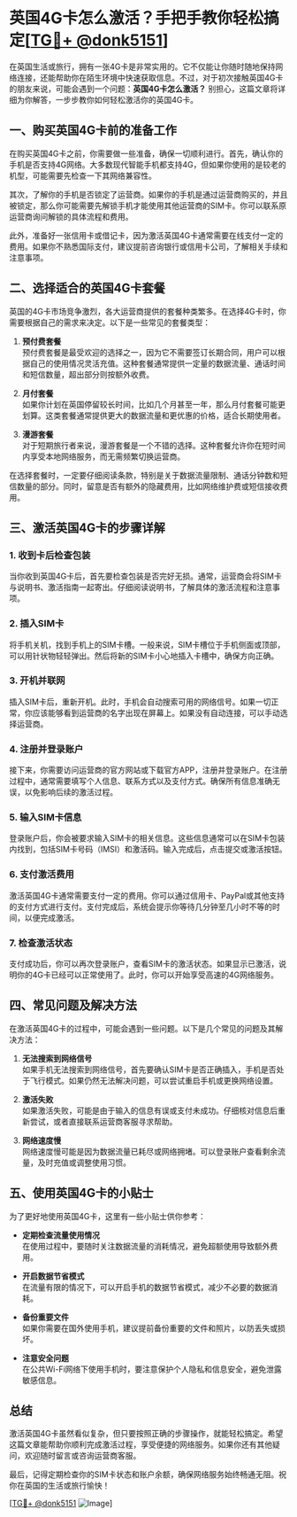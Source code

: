 # 英国4G卡怎么激活？手把手教你轻松搞定[[TG💪+ @donk5151](https://t.me/s/donk5151)]

在英国生活或旅行，拥有一张4G卡是非常实用的。它不仅能让你随时随地保持网络连接，还能帮助你在陌生环境中快速获取信息。不过，对于初次接触英国4G卡的朋友来说，可能会遇到一个问题：**英国4G卡怎么激活？** 别担心，这篇文章将详细为你解答，一步步教你如何轻松激活你的英国4G卡。

## 一、购买英国4G卡前的准备工作

在购买英国4G卡之前，你需要做一些准备，确保一切顺利进行。首先，确认你的手机是否支持4G网络。大多数现代智能手机都支持4G，但如果你使用的是较老的机型，可能需要先检查一下其网络兼容性。

其次，了解你的手机是否锁定了运营商。如果你的手机是通过运营商购买的，并且被锁定，那么你可能需要先解锁手机才能使用其他运营商的SIM卡。你可以联系原运营商询问解锁的具体流程和费用。

此外，准备好一张信用卡或借记卡，因为激活英国4G卡通常需要在线支付一定的费用。如果你不熟悉国际支付，建议提前咨询银行或信用卡公司，了解相关手续和注意事项。

## 二、选择适合的英国4G卡套餐

英国的4G卡市场竞争激烈，各大运营商提供的套餐种类繁多。在选择4G卡时，你需要根据自己的需求来决定。以下是一些常见的套餐类型：

1. **预付费套餐**  
   预付费套餐是最受欢迎的选择之一，因为它不需要签订长期合同，用户可以根据自己的使用情况灵活充值。这种套餐通常提供一定量的数据流量、通话时间和短信数量，超出部分则按额外收费。

2. **月付套餐**  
   如果你计划在英国停留较长时间，比如几个月甚至一年，那么月付套餐可能更划算。这类套餐通常提供更大的数据流量和更优惠的价格，适合长期使用者。

3. **漫游套餐**  
   对于短期旅行者来说，漫游套餐是一个不错的选择。这种套餐允许你在短时间内享受本地网络服务，而无需频繁切换运营商。

在选择套餐时，一定要仔细阅读条款，特别是关于数据流量限制、通话分钟数和短信数量的部分。同时，留意是否有额外的隐藏费用，比如网络维护费或短信接收费用。

## 三、激活英国4G卡的步骤详解

### 1. 收到卡后检查包装

当你收到英国4G卡后，首先要检查包装是否完好无损。通常，运营商会将SIM卡与说明书、激活指南一起寄出。仔细阅读说明书，了解具体的激活流程和注意事项。

### 2. 插入SIM卡

将手机关机，找到手机上的SIM卡槽。一般来说，SIM卡槽位于手机侧面或顶部，可以用针状物轻轻弹出。然后将新的SIM卡小心地插入卡槽中，确保方向正确。

### 3. 开机并联网

插入SIM卡后，重新开机。此时，手机会自动搜索可用的网络信号。如果一切正常，你应该能够看到运营商的名字出现在屏幕上。如果没有自动连接，可以手动选择运营商。

### 4. 注册并登录账户

接下来，你需要访问运营商的官方网站或下载官方APP，注册并登录账户。在注册过程中，通常需要填写个人信息、联系方式以及支付方式。确保所有信息准确无误，以免影响后续的激活过程。

### 5. 输入SIM卡信息

登录账户后，你会被要求输入SIM卡的相关信息。这些信息通常可以在SIM卡包装内找到，包括SIM卡号码（IMSI）和激活码。输入完成后，点击提交或激活按钮。

### 6. 支付激活费用

激活英国4G卡通常需要支付一定的费用。你可以通过信用卡、PayPal或其他支持的支付方式进行支付。支付完成后，系统会提示你等待几分钟至几小时不等的时间，以便完成激活。

### 7. 检查激活状态

支付成功后，你可以再次登录账户，查看SIM卡的激活状态。如果显示已激活，说明你的4G卡已经可以正常使用了。此时，你可以开始享受高速的4G网络服务。

## 四、常见问题及解决方法

在激活英国4G卡的过程中，可能会遇到一些问题。以下是几个常见的问题及其解决方法：

1. **无法搜索到网络信号**  
   如果手机无法搜索到网络信号，首先要确认SIM卡是否正确插入，手机是否处于飞行模式。如果仍然无法解决问题，可以尝试重启手机或更换网络设置。

2. **激活失败**  
   如果激活失败，可能是由于输入的信息有误或支付未成功。仔细核对信息后重新尝试，或者直接联系运营商客服寻求帮助。

3. **网络速度慢**  
   网络速度慢可能是因为数据流量已耗尽或网络拥堵。可以登录账户查看剩余流量，及时充值或调整使用习惯。

## 五、使用英国4G卡的小贴士

为了更好地使用英国4G卡，这里有一些小贴士供你参考：

- **定期检查流量使用情况**  
  在使用过程中，要随时关注数据流量的消耗情况，避免超额使用导致额外费用。

- **开启数据节省模式**  
  在流量有限的情况下，可以开启手机的数据节省模式，减少不必要的数据消耗。

- **备份重要文件**  
  如果你需要在国外使用手机，建议提前备份重要的文件和照片，以防丢失或损坏。

- **注意安全问题**  
  在公共Wi-Fi网络下使用手机时，要注意保护个人隐私和信息安全，避免泄露敏感信息。

## 总结

激活英国4G卡虽然看似复杂，但只要按照正确的步骤操作，就能轻松搞定。希望这篇文章能帮助你顺利完成激活过程，享受便捷的网络服务。如果你还有其他疑问，欢迎随时留言或咨询运营商客服。

最后，记得定期检查你的SIM卡状态和账户余额，确保网络服务始终畅通无阻。祝你在英国的生活或旅行愉快！

[[TG💪+ @donk5151](https://t.me/s/donk5151) ![Image](https://i.postimg.cc/rwNCRYN7/Snipaste-2025-04-30-17-27-05.png)]